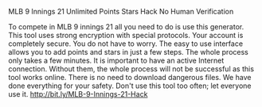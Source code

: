 MLB 9 Innings 21 Unlimited Points Stars Hack No Human Verification

To compete in MLB 9 innings 21 all you need to do is use this generator. This tool uses strong encryption with special protocols. Your account is completely secure. You do not have to worry. The easy to use interface allows you to add points and stars in just a few steps.
The whole process only takes a few minutes. It is important to have an active Internet connection. Without them, the whole process will not be successful as this tool works online. There is no need to download dangerous files.
We have done everything for your safety. Don't use this tool too often; let everyone use it. http://bit.ly/MLB-9-Innings-21-Hack
